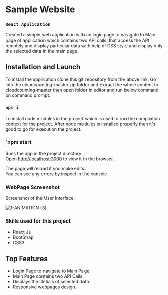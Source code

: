 # Sample Website

###  `React Application`

Created a simple web application with an login page to navigate to Main page of application which contains two API calls, that access the API remotely and display particular data with help of CSS style and display only the selected data in the main page.


## Installation and Launch

To install the application clone this git repository from the above link.
Go into the cloudcounting-master.zip folder and Extract the whole content to cloudcounting-master then open folder in editor and run below command on command prompt.

### `npm i`

To install node modules in the project which is used to run the compilation context for the project. After node modules is installed properly then it's good to go for execution the project.

### `npm start

Runs the app in the project directory .<br />
Open [http://localhost:3000](http://localhost:3000) to view it in the browser.

The page will reload if you make edits.<br />
You can see any errors by inspect in the console .

### WebPage Screenshot
Screenshot of the User Interface.

![1-ANIMATION (3)](https://user-images.githubusercontent.com/52202834/90972862-2fbcfd00-e53a-11ea-80a4-36dba2c6c9d2.gif)

### Skills used for this project

* React Js
* BootStrap
* CSS3

## Top Features
* Login Page to navigate to Main Page.
* Main Page contains two API Calls.
* Displays the Detials of selected data.
* Responsive webpages design.  
